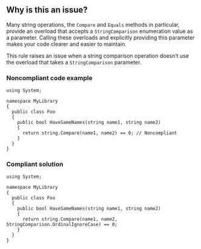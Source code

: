## Why is this an issue?

Many string operations, the `Compare` and `Equals` methods in particular, provide an overload that accepts a
`StringComparison` enumeration value as a parameter. Calling these overloads and explicitly providing this parameter makes your code
clearer and easier to maintain.

This rule raises an issue when a string comparison operation doesn’t use the overload that takes a `StringComparison` parameter.

### Noncompliant code example

    using System;
    
    namespace MyLibrary
    {
      public class Foo
      {
        public bool HaveSameNames(string name1, string name2)
        {
          return string.Compare(name1, name2) == 0; // Noncompliant
        }
      }
    }

### Compliant solution

    using System;
    
    namespace MyLibrary
    {
      public class Foo
      {
        public bool HaveSameNames(string name1, string name2)
        {
          return string.Compare(name1, name2, StringComparison.OrdinalIgnoreCase) == 0;
        }
      }
    }